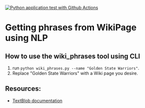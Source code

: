 [![Python application test with Github Actions](https://github.com/ChinSekYi/NLP/actions/workflows/main.yml/badge.svg)](https://github.com/ChinSekYi/NLP/actions/workflows/main.yml)
# Getting phrases from WikiPage using NLP

## How to use the wiki_phrases tool using CLI
1. run `python wiki_phrases.py --name "Golden State Warriors"`.  
2. Replace "Golden State Warriors" with a Wiki page you desire.

## Resources:
- <a href="https://textblob.readthedocs.io/en/dev/">TextBlob documentation</a>
